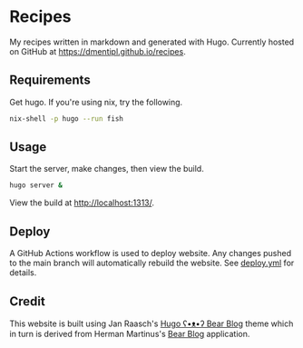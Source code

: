 # Recipes

My recipes written in markdown and generated with Hugo. Currently hosted on GitHub at <https://dmentipl.github.io/recipes>.

## Requirements

Get hugo. If you're using nix, try the following.

```bash
nix-shell -p hugo --run fish
```

## Usage

Start the server, make changes, then view the build.

```bash
hugo server &
```

View the build at <http://localhost:1313/>.

## Deploy

A GitHub Actions workflow is used to deploy website. Any changes pushed to the main branch will automatically rebuild the website. See [deploy.yml](.github/workflows/deploy.yml) for details.

## Credit

This website is built using Jan Raasch's [Hugo ʕ•ᴥ•ʔ Bear Blog](https://github.com/janraasch/hugo-bearblog/) theme which in turn is derived from Herman Martinus's [Bear Blog](https://github.com/HermanMartinus/bearblog/) application.
